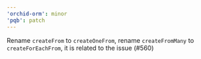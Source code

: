 ```yaml
---
'orchid-orm': minor
'pqb': patch
---
```


Rename `createFrom` to `createOneFrom`, rename `createFromMany` to `createForEachFrom`, it is related to the issue (#560)
